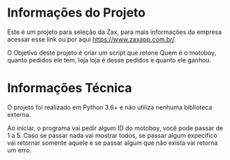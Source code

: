 # Informações do Projeto

Este é um projeto para seleção da Zax, para mais informações da empresa acessar esse link ou por aqui https://www.zaxapp.com.br/.

O Objetivo deste projeto é criar um script que retone Quem é o motoboy, quanto pedidos ele tem, loja loja é desse pedidos e quanto ele ganhou.

# Informações Técnica

O projeto foi realizado em Python 3.6+ e não utiliza nenhuma biblioteca externa.

Ao iniciar, o programa vai pedir algum ID do motoboy, você pode passar de 1 a 5. Caso se passar nada vai mostrar todos, se passar algum expecifico vai retornar somente aquele e se passar algum que não exista vai retorna um erro.
